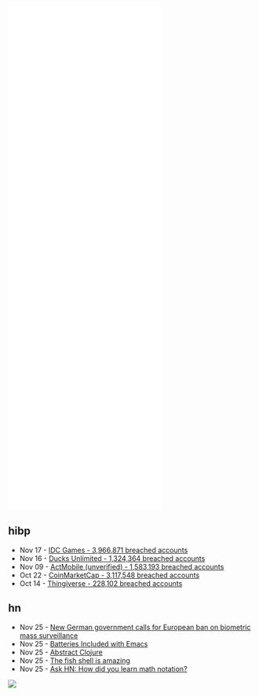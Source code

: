![Metrics](https://raw.githubusercontent.com/phixion/phixion/master/metrics.svg)

## hibp

<!--
for https://github.com/phixion/phixion/blob/main/.github/workflows/feeds.yml
-->
<!--START_SECTION:haveibeenpwnd-->
- Nov 17 - [IDC Games - 3,966,871 breached accounts](https://haveibeenpwned.com/PwnedWebsites#IDCGames)
- Nov 16 - [Ducks Unlimited - 1,324,364 breached accounts](https://haveibeenpwned.com/PwnedWebsites#DucksUnlimited)
- Nov 09 - [ActMobile (unverified) - 1,583,193 breached accounts](https://haveibeenpwned.com/PwnedWebsites#ActMobile)
- Oct 22 - [CoinMarketCap - 3,117,548 breached accounts](https://haveibeenpwned.com/PwnedWebsites#CoinMarketCap)
- Oct 14 - [Thingiverse - 228,102 breached accounts](https://haveibeenpwned.com/PwnedWebsites#Thingiverse)
<!--END_SECTION:haveibeenpwnd-->

## hn

<!--
for https://github.com/phixion/phixion/blob/main/.github/workflows/feeds.yml
-->
<!--START_SECTION:hn-->
- Nov 25 - [New German government calls for European ban on biometric mass surveillance](https://reclaimyourface.eu/new-german-government-calls-for-european-ban-on-biometric-mass-surveillance/)
- Nov 25 - [Batteries Included with Emacs](https://karthinks.com/software/batteries-included-with-emacs/)
- Nov 25 - [Abstract Clojure](https://www.juxt.pro/blog/abstract-clojure)
- Nov 25 - [The fish shell is amazing](https://rmpr.xyz/the-fish-shell-is-amazing/)
- Nov 25 - [Ask HN: How did you learn math notation?](https://news.ycombinator.com/item?id=29341152)
<!--END_SECTION:hn-->

<!--
for https://yhype.me
-->
![](https://hit.yhype.me/github/profile?user_id=13013670)
